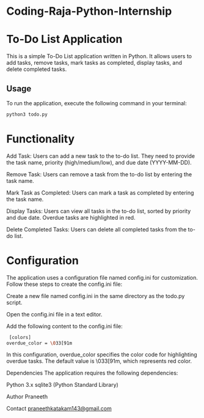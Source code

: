 # Coding-Raja-Python-Internship

# To-Do List Application

This is a simple To-Do List application written in Python. It allows users to add tasks, remove tasks, mark tasks as completed, display tasks, and delete completed tasks.

## Usage

To run the application, execute the following command in your terminal:

```bash
python3 todo.py
```


# Functionality
Add Task: Users can add a new task to the to-do list. They need to provide the task name, priority (high/medium/low), and due date (YYYY-MM-DD).

Remove Task: Users can remove a task from the to-do list by entering the task name.

Mark Task as Completed: Users can mark a task as completed by entering the task name.

Display Tasks: Users can view all tasks in the to-do list, sorted by priority and due date. Overdue tasks are highlighted in red.

Delete Completed Tasks: Users can delete all completed tasks from the to-do list.


# Configuration
The application uses a configuration file named config.ini for customization. Follow these steps to create the config.ini file:

Create a new file named config.ini in the same directory as the todo.py script.

Open the config.ini file in a text editor.

Add the following content to the config.ini file:

```bash
 [colors]
overdue_color = \033[91m
```


In this configuration, overdue_color specifies the color code for highlighting overdue tasks. The default value is \033[91m, which represents red color.

Dependencies
The application requires the following dependencies:

Python 3.x
sqlite3 (Python Standard Library)


Author
Praneeth

Contact
praneethkatakam143@gmail.com




